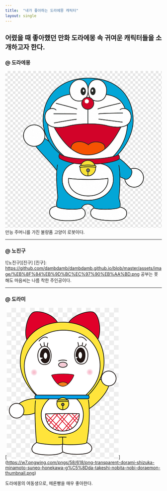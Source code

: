 ```yaml
---
title:  "내가 좋아하는 도라에몽 캐릭터"
layout: single
---
```


어렸을 때 좋아했던 만화 도라에몽 속 귀여운 캐릭터들을 소개하고자 한다.
---
### @ 도라에몽
![도라에몽](/assets/image/도라에몽.png)
만능 주머니를 가진 불량품 고양이 로봇이다.

---
### @ 노진구
![노진구][진구]
[진구]:
https://github.com/dambdamb/dambdamb.github.io/blob/master/assets/image/%EB%8F%84%EB%9D%BC%EC%97%90%EB%AA%BD.png
공부는 못해도 마음씨는 나름 착한 주인공이다. 

---
### @ 도라미
[![도라미](/assets/image/도라미.png "우리 귀여운 도라미 좀 보고 가세요")]
(https://w7.pngwing.com/pngs/58/618/png-transparent-dorami-shizuka-minamoto-suneo-honekawa-g%C5%8Dda-takeshi-nobita-nobi-doraemon-thumbnail.png)

도라에몽의 여동생으로, 메론빵을 매우 좋아한다.
